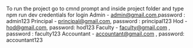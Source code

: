 To run the project go to cmnd prompt and inside project folder and type npm run dev
credentials for login
Admin - admin@gmail.com,password : admin123
Principal - principal@gmail.com, password : principal123
Hod - hod@gmail.com, password: hod123
Faculty - faculty@gmail.com , password  : faculty123
Accountant - accountant@gmail.com , password: accountant123
